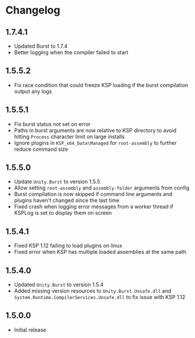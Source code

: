 # Changelog

## 1.7.4.1

* Updated Burst to 1.7.4
* Better logging when the compiler failed to start

## 1.5.5.2

* Fix race condition that could freeze KSP loading if the burst compilation output any logs

## 1.5.5.1

* Fix burst status not set on error
* Paths in burst arguments are now relative to KSP directory to avoid hitting `Process` character limit on large installs
* Ignore plugins in `KSP_x64_Data\Managed` for `root-assembly` to further reduce command size

## 1.5.5.0

* Update `Unity.Burst` to version 1.5.5
* Allow setting `root-assembly` and `assembly-folder` arguments from config
* Burst compilation is now skipped if command line arguments and plugins haven't changed since the last time
* Fixed crash when logging error messages from a worker thread if KSPLog is set to display them on screen

## 1.5.4.1

* Fixed KSP 1.12 failing to load plugins on linux
* Fixed error when KSP has multiple loaded assemblies at the same path

## 1.5.4.0

* Updated `Unity.Burst` to version 1.5.4
* Added missing version resources to `Unity.Burst.Unsafe.dll` and `System.Runtime.CompilerServices.Unsafe.dll` to fix
  issue with KSP 1.12

## 1.5.0.0

* Initial release
